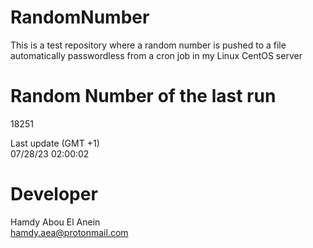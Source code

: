 # RandomNumber    
This is a test repository where a random number is pushed to a file automatically passwordless from a cron job in my Linux CentOS server    
# Random Number of the last run   
18251
      
Last update (GMT +1)    
07/28/23 02:00:02
# Developer    
Hamdy Abou El Anein   
hamdy.aea@protonmail.com

